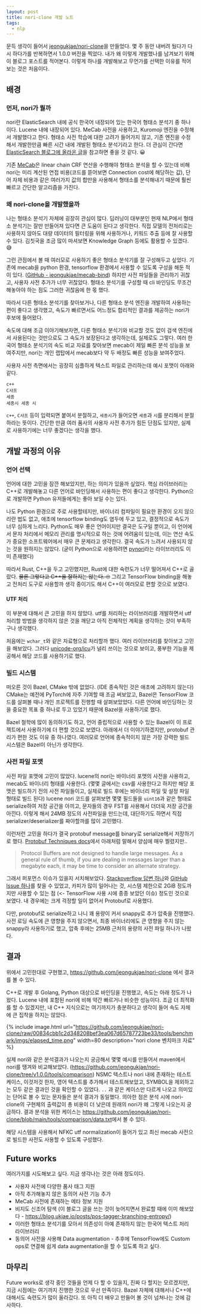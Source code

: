 ```yaml
---
layout: post
title: nori-clone 개발 노트
tags:
  - nlp
---
```


문득 생각이 들어서 [jeongukjae/nori-clone](https://github.com/jeongukjae/nori-clone)을 만들었다.
몇 주 동안 내버려 뒀다가 다시 하다가를 반복하면서 1.0.0 버전을 찍었다.
내가 왜 이렇게 개발했나를 남겨보기 위해 이 블로그 포스트를 적어본다.
이렇게 하나를 개발해보고 무언가를 선택한 이유를 적어보는 것은 처음이다.

## 배경

### 먼저, nori가 뭘까

nori란 ElasticSearch 내에 공식 한국어 내장되어 있는 한국어 형태소 분석기 중 하나이다.
Lucene 내에 내장되어 있다.
MeCab 사전을 사용하고, Kuromoji 엔진을 수정해서 개발했다고 한다.
형태소 사전 학습에 대한 고려가 들어가지 않고, 기존 엔진을 수정해서 개발한만큼 빠른 시간 내에 개발된 형태소 분석기라고 한다.
더 관심이 간다면 [ElasticSearch 블로그에 올라온 글](https://www.elastic.co/kr/blog/nori-the-official-elasticsearch-plugin-for-korean-language-analysis)을 참고하면 좋을 것 같다. 😀

기존 [MeCab](https://taku910.github.io/mecab/)은 linear chain CRF 연산을 수행해야 형태소 분석을 할 수 있는데 비해 nori는 미리 계산된 연접 비용(코드를 뜯어보면 Connection cost에 해당하는 값), 단어 자체 비용과 같은 여러가지 값의 합만을 사용해서 형태소를 분석해내기 때문에 훨씬 빠르고 간단한 알고리즘을 가진다.

### 왜 nori-clone을 개발했을까

나는 형태소 분석기 자체에 굉장히 관심이 많다.
딥러닝이 대부분인 현재 NLP에서 형태소 분석기는 잘만 만들어져 있다면 큰 도움이 된다고 생각한다.
직접 모델의 전처리로는 사용하지 않아도 대량 데이터의 필터링을 위해 사용하거나, 키워드 추출 등에 잘 사용할 수 있다.
김칫국을 조금 많이 마셔보면 Knowledge Graph 등에도 활용할 수 있겠다. 😅

그런 관점에서 볼 때 여러모로 사용하기 좋은 형태소 분석기를 잘 구성해두고 싶었다.
기존에 mecab을 python 환경, tensorflow 환경에서 사용할 수 있도록 구성을 해둔 적이 있다. ([GitHub - jeongukjae/mecab-bind](https://github.com/jeongukjae/mecab-bind))
하지만 사전 파일들을 관리하기 귀찮고, 사용자 사전 추가가 너무 귀찮았다.
형태소 분석기를 구성할 때 cli 바인딩도 무조건 해놓아야 하는 점도 그러한 귀찮음에 한 몫 했다.

따라서 다른 형태소 분석기를 찾아보거나, 다른 형태소 분석 엔진을 개발하여 사용하는 편이 좋다고 생각했고,
속도가 빠르면서도 어느정도 합리적인 결과를 제공하는 nori가 후보에 들어왔다.

속도에 대해 조금 이야기해보자면, 다른 형태소 분석기와 비교할 것도 없이 검색 엔진에서 사용된다는 것만으로도 그 속도가 보장된다고 생각하는데, 실제로도 그렇다.
여러 한국어 형태소 분석기의 속도 비교 자료를 찾아보면 mecab이 제일 빠른 분석 성능을 보여주지만, nori는 개인 랩탑에서 mecab보다 약 두 배정도 빠른 성능을 보여주었다.

사용자 사전 측면에서는 굉장히 심플하게 텍스트 파일로 관리하는데 예시 포맷이 아래와 같다.

```text
c++
C샤프
세종
세종시 세종 시
```

`c++`, `C샤프` 등이 입력되면 붙여서 분절하고, `세종시`가 들어오면 `세종`과 `시`를 분리해서 분절하라는 뜻이다.
간단한 만큼 여러 품사의 사용자 사전 추가가 힘든 단점도 있지만, 실제로 사용하기에는 너무 좋겠다는 생각을 했다.

## 개발 과정의 이유

### 언어 선택

언어에 대한 고민을 잠깐 해보았지만, 하는 의미가 있을까 싶었다.
핵심 라이브러리는 C++로 개발해놓고 다른 언어로 바인딩해서 사용하는 편이 좋다고 생각한다.
Python으로 개발하면 Python 유저들에게는 좋아 보일 수는 있다.

나도 Python 환경으로 주로 사용할테지만, 바이너리 컴파일이 필요한 환경이 오지 않으리란 법도 없고, 애초에 tensorflow binding도 염두에 두고 있고, 결정적으로 속도가 너무 심하게 느리다.
Python도 매우 좋은 언어이지만 결국은 도구일 뿐이고, 이 언어에서 문자 처리에서 메모리 관리를 명시적으로 하는 것에 어려움이 있는데, 이는 연산 속도가 중요한 소프트웨어에서 매우 큰 문제라고 생각한다.
결국 속도가 느려서 사용되지 않는 것을 원하지는 않았다. (굳이 Python으로 사용하려면 [pynori](https://github.com/gritmind/python-nori)라는 라이브러리도 이미 존재했다)

따라서 Rust, C++을 두고 고민했지만, Rust에 대한 숙련도가 너무 떨어져서 C++로 골랐다.
~~물론 그렇다고 C++을 잘하지는 않는다. 🙄~~
그리고 TensorFlow binding을 해놓고 전처리 도구로 사용할까 생각 중이기도 해서 C++이 여러모로 편할 것으로 보였다.

#### UTF 처리

이 부분에 대해서 큰 고민을 하지 않았다.
utf를 처리하는 라이브러리를 개발하면서 utf 처리할 방법을 생각하지 않은 것을 깨닫고 아직 전체적인 계획을 생각하는 것이 부족하구나 생각했다.

처음에는 `wchar_t`와 같은 자료형으로 처리할까 했다.
여러 라이브러리를 찾아보고 고민을 해보았다.
그러다 [unicode-org/icu](https://github.com/unicode-org/icu)가 널리 쓰이는 것으로 보이고, 풍부한 기능을 제공해서 해당 코드를 사용하기로 했다.

### 빌드 시스템

떠오른 것이 Bazel, CMake 밖에 없었다. (IDE 종속적인 것은 애초에 고려하지 않는다)
CMake는 예전에 PyTorch에 자주 기여할 때 조금 써보았고, Bazel은 TensorFlow 코드를 살펴볼 때나 개인 프로젝트를 진행할 때 살펴보았었다.
다른 언어에 바인딩하는 것을 중요한 목표 중 하나로 두고 있었기 때문에 Bazel을 사용하기로 했다.

Bazel 철학에 많이 동의하기도 하고, 언어 중립적으로 사용할 수 있는 Bazel이 이 프로젝트에서 사용하기에 더 편할 것으로 보였다.
아래에서 더 이야기하겠지만, protobuf 관리가 편한 것도 이유 중 하나였다.
여러모로 언어에 종속적이지 않은 가장 강력한 빌드 시스템은 Bazel이 아닌가 생각한다.

### 사전 파일 포맷

사전 파일 포맷에 고민이 많았다.
lucene의 nori는 바이너리 포맷의 사전을 사용하고, mecab도 바이너리 형태를 사용한다.
(몇몇 글에서는 csv를 사용한다고 하지만 해당 포맷은 빌드하기 전의 사전 파일들이고, 실제로 빌드 후에는 바이너리 파일 및 설정 파일 형태로 빌드 된다)
lucene nori 코드를 살펴보면 몇몇 필드들을 `uint16`과 같은 형태로 serialize하여 저장 공간을 아끼고, 문자들의 경우 FST를 사용해서 더더욱 저장 공간을 아낀다.
이렇게 해서 24MB 정도의 사전파일을 만드는데, 대단하기도 하면서 직접 serializer/deserializer를 짜야할까를 많이 고민했다.

이런저런 고민을 하다가 결국 protobuf message를 binary로 serialize해서 저장하기로 했다.
[Protobuf Techniques docs](https://developers.google.com/protocol-buffers/docs/techniques)에서 아래처럼 말해서 양심에 매우 찔렸지만..

> Protocol Buffers are not designed to handle large messages. As a general rule of thumb, if you are dealing in messages larger than a megabyte each, it may be time to consider an alternate strategy.

그래서 퍼포먼스 이슈가 있을지 서치해보았다.
[Stackoverflow 답변 하나](https://stackoverflow.com/questions/47564437/why-protobuf-is-bad-for-large-data-structures)와 [GitHub Issue 하나](https://github.com/protocolbuffers/protobuf/issues/7968)를 찾을 수 있었고, 카피가 많이 일어나는 것, 시스템 제한으로 2GiB 정도까지만 사용할 수 있는 점 (<- TensorFlow 사용 시에 종종 보았던 이슈) 정도인 것으로 보였다.
내 경우에는 크게 걱정할 일이 없어서 Protobuf로 사용했다.

다만, protobuf로 serialize하고 나니 꽤 용량이 커서 snappy로 추가 압축을 진행했다.
사전 로딩 속도에 큰 영향을 주지 않으면서, 최종 바이너리에도 큰 영향을 주지 않는 snappy라 사용하기로 했고, 압축 후에는 25MB 근처의 용량의 사전 파일 하나가 나왔다.

## 결과

위에서 고민한대로 구현했고, <https://github.com/jeongukjae/nori-clone> 에서 결과를 볼 수 있다.

C++로 개발 후 Golang, Python 대상으로 바인딩을 진행했고, 속도는 아래 정도가 나왔다. Lucene 내에 포함된 nori에 비해 약간 빠르거나 비슷한 성능이다.
조금 더 최적화를 할 수 있겠지만, 내 C++ 지식으로는 여기까지가 충분하다고 생각이 들어 속도 자체에 큰 집착을 하지는 않았다.

{% include image.html url="https://github.com/jeongukjae/nori-clone/raw/00834cbb1c2d348208bef3ea067d65787723be33/tools/benchmark/imgs/elapsed_time.png" width=80 description="nori clone 벤치마크 자료" %}

실제 nori와 같은 분석결과가 나오는지 궁금해서 몇몇 예시를 만들어서 maven에서 nori를 땡겨와 비교해보았다. (<https://github.com/jeongukjae/nori-clone/tree/v1.0.0/tools/comparison>)
NSMC 텍스트나 nori 내에 존재하는 테스트 케이스, 이것저것 한자, 영어 텍스트를 추가해서 테스트해보았고, SYMBOL을 제외하고는 모두 같은 결과인 것을 확인할 수 있었다.
`..` 과 같은 케이스만 다르게 나오고 의미있는 단어로 볼 수 있는 문자들은 분석 결과가 동일했다.
의아한 점은 분석 시에 nori-clone의 구현체의 출력값이 총 비용이 더 낮은데 원래의 nori가 왜 그렇게 나오는지 궁금하다.
결과 분석을 위한 케이스는 <https://github.com/jeongukjae/nori-clone/blob/main/tools/comparison/data.txt>에서 볼 수 있다.

해당 시스템을 사용해서 NFKC utf normalization이 들어가 있고 최신 mecab 사전으로 빌드한 사전도 사용할 수 있도록 구성했다.

## Future works

여러가지를 시도해보고 싶다. 지금 생각나는 것은 아래 정도이다.

- 사용자 사전에 다양한 품사 태그 지원
- 아직 추가해놓지 않은 동의어 사전 기능 추가
- MeCab 사전에 존재하는 메타 정보 지원
- 비지도 신조어 탐색 (이 블로그 글을 쓰는 것이 늦어지면서 완료할 때에 이미 해보았다 - <https://blog.ukjae.io/posts/pos-tagger-branching-entropy/>)
- 이러한 형태소 분석기를 모아서 의존성이 아예 존재하지 않는 한국어 텍스트 처리 라이브러리
- 동의어 사전을 사용해 Data augmentation - 추후에 TensorFlow에도 Custom ops로 연결해 쉽게 data augmentation을 할 수 있도록 하고 싶다.

## 마무리

Future works로 생각 중인 것들을 언제 다 할 수 있을지, 진짜 다 할지는 모르겠지만, 지금 시점에는 여기까지 진행한 것으로 우선 만족이다.
Bazel 자체에 대해서나 C++에 대해서도 숙련도가 많이 올라갔다.
또 아직 더 배우고 만들어 볼 것이 넘쳐나는 것에 감사하다.
